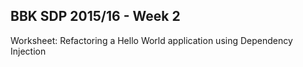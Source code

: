## BBK SDP 2015/16 - Week 2
Worksheet: Refactoring a Hello World application using Dependency Injection